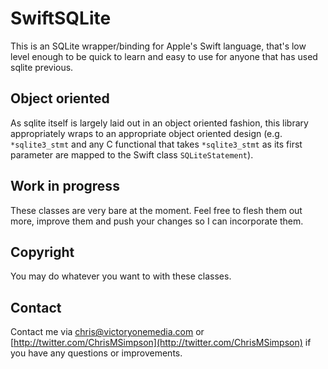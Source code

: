 SwiftSQLite
===========

This is an SQLite wrapper/binding for Apple's Swift language, that's low level enough to be quick to learn and easy to use for anyone that has used sqlite previous.

Object oriented
---
As sqlite itself is largely laid out in an object oriented fashion, this library appropriately wraps to an appropriate object oriented design (e.g. ```*sqlite3_stmt``` and any C functional that takes ```*sqlite3_stmt``` as its first parameter are mapped to the Swift class ```SQLiteStatement```).

Work in progress
---
These classes are very bare at the moment. Feel free to flesh them out more, improve them and push your changes so I can incorporate them.

Copyright
---
You may do whatever you want to with these classes.

Contact
---
Contact me via [chris@victoryonemedia.com](mailto:chris@victoryonemedia.com) or [http://twitter.com/ChrisMSimpson](http://twitter.com/ChrisMSimpson) if you have any questions or improvements.
